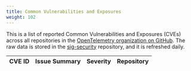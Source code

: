 ```yaml
---
title: Common Vulnerabilities and Exposures
weight: 102
---
```


This is a list of reported Common Vulnerabilities and Exposures (CVEs) across
all repositories in the
[OpenTelemetry organization on GitHub](https://github.com/open-telemetry/). The
raw data is stored in the
[sig-security](https://github.com/open-telemetry/sig-security) repository, and
it is refreshed daily.

<table id="cve-table">
  <thead>
    <tr>
      <th>CVE ID</th>
      <th>Issue Summary</th>
      <th>Severity</th>
      <th>Repository</th>
    </tr>
  </thead>
  <tbody>
  </tbody>
</table>

<script id="main-script">
  'use strict';
  (function() {
    function fetchAndRender() {
      fetchData()
        .then(renderTable);
    }

    function fetchData() {
      var url = 'https://raw.githubusercontent.com/open-telemetry/sig-security/data-source/published_output.json';
      return fetch(url)
        .then(function(response) {
          return response.json();
        });
    }

    function renderTable(data) {
      console.log(data)
      var table = document.getElementById('cve-table').querySelector('tbody');

      data.sort((a, b) => new Date(b.created_at) - new Date(a.created_at));

      data.forEach(item => {
        var row = table.insertRow();

        const cell1 = row.insertCell(0);
        const link = document.createElement('a');
        link.href = item['html_url'];
        link.target = '_blank';
        link.textContent = item['cve_id'];
        cell1.appendChild(link);

        const cell2 = row.insertCell(1);
        cell2.textContent = item['summary'];
        const cell3 = row.insertCell(2);
        cell3.textContent = item['severity'];

        const cell4 = row.insertCell(3);
        // cell4.textContent = item['repo'];
        const link2 = document.createElement('a');
        link2.href = 'https://www.github.com/open-telemetry/' + item['repo'] + '/security/advisories';
        link2.target = '_blank';
        link2.textContent = item['repo'];
        cell4.appendChild(link2);
      });
    }

    fetchAndRender();
  })();
</script>
